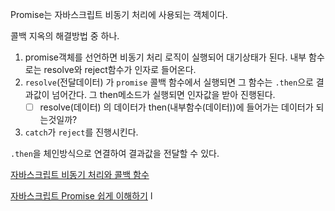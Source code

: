 Promise는 자바스크립트 비동기 처리에 사용되는 객체이다.

콜백 지옥의 해결방법 중 하나.

1. promise객체를 선언하면 비동기 처리 로직이 실행되어 대기상태가 된다. 내부 함수로는 resolve와 reject함수가 인자로 들어온다.
2. `resolve`(전달데이터) 가 `promise` 콜백 함수에서 실행되면 그 함수는 `.then`으로 결과값이 넘어간다. 그 then메소드가 실행되면 인자값을 받아 진행된다.
   - [ ] resolve(데이터) 의 데이터가 then(내부함수(데이터))에 들어가는 데이터가 되는것일까?
3. `catch`가 `reject`를 진행시킨다.

`.then`을 체인방식으로 연결하여 결과값을 전달할 수 있다.

[자바스크립트 비동기 처리와 콜백 함수](https://joshua1988.github.io/web-development/javascript/javascript-asynchronous-operation/)

[자바스크립트 Promise 쉽게 이해하기](https://joshua1988.github.io/web-development/javascript/promise-for-beginners/)
l
